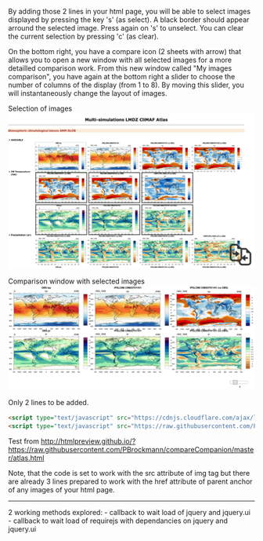 
By adding those 2 lines in your html page, you will be able to select images
displayed by pressing the key 's' (as select). A black border should appear arround
the selected image. Press again on 's' to unselect.
You can clear the current selection by pressing 'c' (as clear).

On the bottom right, you have a compare icon (2 sheets with arrow) that
allows you to open a new window with all selected images for a more detailled comparison work.
From this new window called "My images comparison", you have again at the bottom
right a slider to choose the number of columns of the display (from 1 to 8).
By moving this slider, you will instantaneously change the layout of images.

Selection of images
![Selection of images](compareCompanion_01.png)

Comparison window with selected images
![Comparison window](compareCompanion_02.png)

Only 2 lines to be added.
```HTML
<script type="text/javascript" src="https://cdnjs.cloudflare.com/ajax/libs/require.js/2.2.0/require.min.js"></script>
<script type="text/javascript" src="https://raw.githubusercontent.com/PBrockmann/selectImage/master/compareImages.js"></script>
```

Test from http://htmlpreview.github.io/?https://raw.githubusercontent.com/PBrockmann/compareCompanion/master/atlas.html

Note, that the code is set to work with the src attribute of img tag but there are already 
3 lines prepared to work with the href attribute of parent anchor of any images of your 
html page.

<hr>
2 working methods explored:
- callback to wait load of jquery and jquery.ui
- callback to wait load of requirejs with dependancies on jquery and jquery.ui


